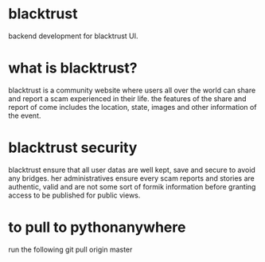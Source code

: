 # blacktrust
backend development for blacktrust UI.
# what is blacktrust?
blacktrust is a community website where users all over the world can share and report a scam experienced in their life.
the features of the share and report of come includes the location, state, images and other information of the event.
# blacktrust security
blacktrust ensure that all user datas are well kept, save and secure to avoid any bridges. her administratives ensure 
every scam reports and stories are authentic, valid and are not some sort of formik information before granting access
to be published for public views.


# to pull to pythonanywhere 
run the following
git pull origin master

